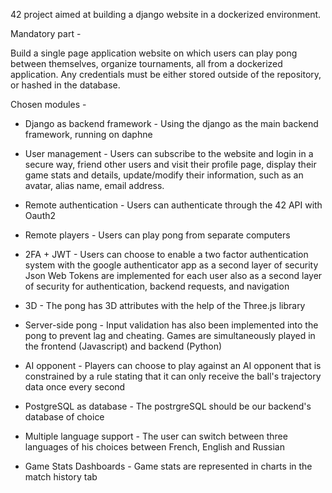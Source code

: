 42 project aimed at building a django website in a dockerized environment.

Mandatory part -

Build a single page application website on which users can play pong between themselves, organize tournaments, all from a dockerized application.
Any credentials must be either stored outside of the repository, or hashed in the database.

Chosen modules -

- Django as backend framework -
Using the django as the main backend framework, running on daphne

- User management -
Users can subscribe to the website and login in a secure way,
friend other users and visit their profile page,
display their game stats and details,
update/modify their information, such as an avatar, alias name, email address.

- Remote authentication -
Users can authenticate through the 42 API with Oauth2

- Remote players -
Users can play pong from separate computers
  
- 2FA + JWT -
Users can choose to enable a two factor authentication system with the google authenticator app as a second layer of security
Json Web Tokens are implemented for each user also as a second layer of security for authentication, backend requests, and navigation

- 3D -
The pong has 3D attributes with the help of the Three.js library

- Server-side pong -
Input validation has also been implemented into the pong to prevent lag and cheating.
Games are simultaneously played in the frontend (Javascript) and backend (Python)

- AI opponent -
Players can choose to play against an AI opponent that is constrained by a rule stating that it can only receive the ball's trajectory data once every second

- PostgreSQL as database -
The postrgreSQL should be our backend's database of choice

- Multiple language support -
The user can switch between three languages of his choices between French, English and Russian

- Game Stats Dashboards -
Game stats are represented in charts in the match history tab
